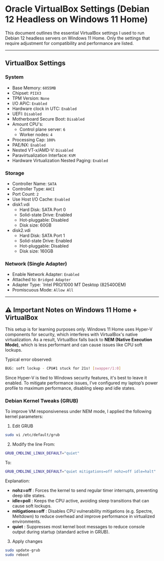 # Oracle VirtualBox Settings (Debian 12 Headless on Windows 11 Home)
This document outlines the essential VirtualBox settings I used to run Debian 12 headless servers on Windows 11 Home. Only the settings that require adjustment for compatibility and performance are listed.

---

## VirtualBox Settings
### System
- Base Memory: `6055MB`
- Chipset: `PIIX3`
- TPM Version: `None`
- I/O APiC: `Enabled`
- Hardware clock in UTC: `Enabled`
- UEFI: `Disabled`
- Motherboard Secure Boot: `Disabled`
- Amount CPU's:
    - Control plane server: `6`
    - Worker nodes: `4`
- Processing Cap: `100%`
- PAE/NX: `Enabled`
- Nested VT-x/AMD-V: `Disabled`
- Paravirtualization Interface: `KVM`
- Hardware Virtualization Nested Paging: `Enabled`

### Storage
- Controller Name: `SATA`
- Controller Type: `AHCI`
- Port Count: `2`
- Use Host I/O Cache: `Enabled`
- disk1.vdi 
    - Hard Disk: SATA Port 0
    - Solid-state Drive: Enabled
    - Hot-pluggable: Disabled
    - Disk size: 60GB
 - disk2.vdi 
    - Hard Disk: SATA Port 1
    - Solid-state Drive: Enabled
    - Hot-pluggable: Disabled
    - Disk size: 160GB
  
### Network (Single Adapter)
- Enable Network Adapter: `Enabled`
- Attached to: `Bridged Adapter`
- Adapter Type: `Intel PRO/1000 MT Desktop (82540OEM)
- Promiscuous Mode: `Allow All`

---

## ⚠️ Important Notes on Windows 11 Home + VirtualBox
This setup is for learning purposes only. Windows 11 Home uses Hyper-V components for security, which interferes with VirtualBox's native virtualization. As a result, VirtualBox falls back to **NEM (Native Execution Mode)**, which is less performant and can cause issues like CPU soft lockups.

Typical error observed:
```bash
BUG: soft lockup - CPU#1 stuck for 21s! [swapper/1:0]
```

Since Hyper-V is tied to Windows security features, it's best to leave it enabled. To mitigate performance issues, I’ve configured my laptop’s power profile to maximum performance, disabling sleep and idle states.

### Debian Kernel Tweaks (GRUB)
To improve VM responsiveness under NEM mode, I applied the following kernel parameters:
1. Edit GRUB
```bash
sudo vi /etc/default/grub
```
2. Modify the line
From:
```bash
GRUB_CMDLINE_LINUX_DEFAULT="quiet"      
```
To:
```bash
GRUB_CMDLINE_LINUX_DEFAULT="quiet mitigations=off nohz=off idle=halt"
```
Explanation:
- **nohz=off** : Forces the kernel to send regular timer interrupts, preventing deep idle states.
- **idle=poll** : Keeps the CPU active, avoiding sleep transitions that can cause soft lockups.
- **mitigations=off** : Disables CPU vulnerability mitigations (e.g. Spectre, Meltdown) to reduce overhead and improve performance in virtualized environments.
- **quiet** : Suppresses most kernel boot messages to reduce console output during startup (standard active in GRUB).

3. Apply changes
```bash
sudo update-grub
sudo reboot
```



